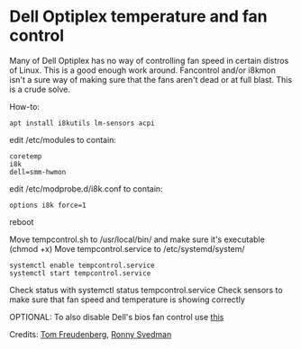 # Dell Optiplex temperature and fan control
Many of Dell Optiplex has no way of controlling fan speed in certain distros of Linux. This is a good enough work around.
Fancontrol and/or i8kmon isn't a sure way of making sure that the fans aren't dead or at full blast. This is a crude solve.

How-to:

```
apt install i8kutils lm-sensors acpi
```

edit /etc/modules to contain:
```
coretemp
i8k
dell=smm-hwmon
```

edit /etc/modprobe.d/i8k.conf to contain:
```
options i8k force=1
```

reboot

Move tempcontrol.sh to /usr/local/bin/ and make sure it's executable (chmod +x)
Move tempcontrol.service to /etc/systemd/system/

```
systemctl enable tempcontrol.service
systemctl start tempcontrol.service
```

Check status with systemctl status tempcontrol.service
Check sensors to make sure that fan speed and temperature is showing correctly

OPTIONAL: To also disable Dell's bios fan control use [this](https://github.com/mews-se/dell-bios-fan-control)

Credits: [Tom Freudenberg](https://github.com/TomFreudenberg), [Ronny Svedman](https://github.com/RonnySvedman)
